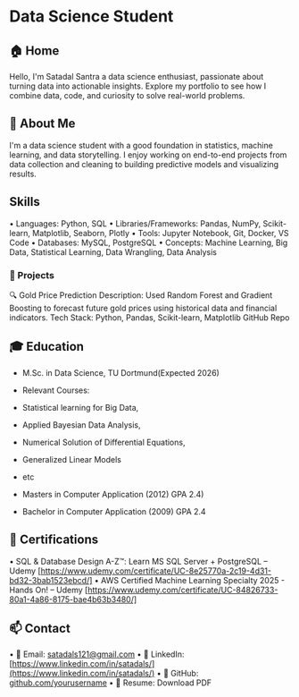 # Data Science Student

## 🏠 Home 
Hello, I'm Satadal Santra a data science enthusiast, passionate about turning data into actionable insights. 
Explore my portfolio to see how I combine data, code, and curiosity to solve real-world problems.

## 👤 About Me
I'm a data science student with a good foundation in statistics, machine learning, and data storytelling. 
I enjoy working on end-to-end projects from data collection and cleaning to building predictive models and visualizing results.

## Skills
•	Languages: Python, SQL
•	Libraries/Frameworks: Pandas, NumPy, Scikit-learn,  Matplotlib, Seaborn, Plotly
•	Tools: Jupyter Notebook, Git, Docker, VS Code
•	Databases: MySQL, PostgreSQL
•	Concepts: Machine Learning, Big Data, Statistical Learning, Data Wrangling, Data Analysis 

### 💼 Projects

🔍 Gold Price Prediction 
Description: Used Random Forest and Gradient Boosting to forecast future gold prices using historical data and financial indicators.
Tech Stack: Python, Pandas, Scikit-learn, Matplotlib
GitHub Repo 

## 🎓 Education

- M.Sc. in Data Science, TU Dortmund(Expected 2026) 
- Relevant Courses:
- Statistical learning for Big Data,
- Applied Bayesian Data Analysis,
- Numerical Solution of Differential Equations,
- Generalized Linear Models
- etc

- Masters in Computer Application (2012)
  GPA 2.4)
- Bachelor in Computer Application (2009)
  GPA 2.4


## 📃 Certifications
•	SQL & Database Design A-Z™: Learn MS SQL Server + PostgreSQL – Udemy
  [https://www.udemy.com/certificate/UC-8e25770a-2c19-4d31-bd32-3bab1523ebcd/]
•	AWS Certified Machine Learning Specialty 2025 - Hands On! – Udemy
  [https://www.udemy.com/certificate/UC-84826733-80a1-4a86-8175-bae4b63b3480/]

## 📫 Contact
•	📧 Email: satadals121@gmail.com
•	💼 LinkedIn: [https://www.linkedin.com/in/satadals/](https://www.linkedin.com/in/satadals/)
•	🐙 GitHub: [github.com/yourusername](https://github.com/SatadalS99)
•	📝 Resume: Download PDF

